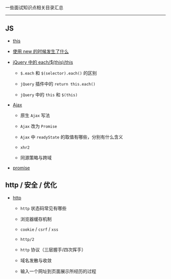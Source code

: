 一些面试知识点相关目录汇总

----

## JS

* [this](https://github.com/hanekaoru/WebLearningNotes/blob/master/面试/this.md)


* [使用 new 的时候发生了什么](https://github.com/hanekaoru/WebLearningNotes/blob/master/面试/new.md)


* [jQuery 中的 each/$(this)/this](https://github.com/hanekaoru/WebLearningNotes/blob/master/面试/each.md)

  * ```$.each``` 和 ```$(selector).each()``` 的区别

  * ```jQuery``` 插件中的 ```return this.each()```

  * ```jQuery``` 中的 ```this``` 和 ```$(this)```


* [Ajax](https://github.com/hanekaoru/WebLearningNotes/blob/master/面试/Ajax.md)

  * 原生 ```Ajax``` 写法

  * ```Ajax``` 改为 ```Promise```

  * ```Ajax``` 中 ```readyState``` 的取值有哪些，分别有什么含义

  * ```xhr2```

  * 同源策略与跨域


* [promise](https://github.com/hanekaoru/WebLearningNotes/blob/master/面试/promise.md)



## http / 安全 / 优化

* [http](https://github.com/hanekaoru/WebLearningNotes/blob/master/面试/http.md)

  * ```http``` 状态码常见有哪些

  * 浏览器缓存机制

  * ```cookie``` / ```csrf``` / ```xss```

  * ``````http/2``````

  * ```http``` 协议（三层握手/四次挥手）

  * 域名发散与收敛

  * 输入一个网址到页面展示所经历的过程